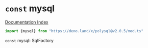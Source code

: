 # `const` mysql

[Documentation Index](../README.md)

```ts
import {mysql} from "https://deno.land/x/polysql@v2.0.5/mod.ts"
```

`const` mysql: SqlFactory

